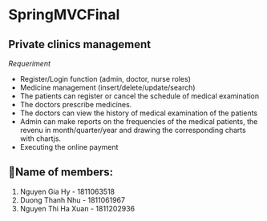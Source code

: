 # SpringMVCFinal
## Private clinics management  ##
*Requeriment*
* Register/Login function (admin, doctor, nurse roles)
* Medicine management (insert/delete/update/search)  
* The patients can register or cancel the schedule of medical examination
* The doctors prescribe medicines.
* The doctors can view the history of medical examination of the patients
* Admin can make reports on the frequencies of the medical patients, the revenu in month/quarter/year and drawing the corresponding charts with chartjs.
* Executing the online payment 
## 📛Name of members:
  1. Nguyen Gia Hy - 1811063518
  2. Duong Thanh Nhu - 1811061967
  3. Nguyen Thi Ha Xuan - 1811202936

